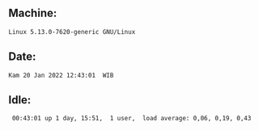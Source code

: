 ## Machine:
```
Linux 5.13.0-7620-generic GNU/Linux
```
## Date:
```
Kam 20 Jan 2022 12:43:01  WIB
```
## Idle:
```
 00:43:01 up 1 day, 15:51,  1 user,  load average: 0,06, 0,19, 0,43
```
